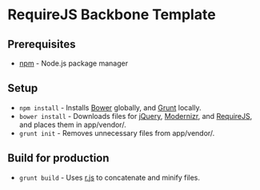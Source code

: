 # RequireJS Backbone Template

## Prerequisites

- [npm] - Node.js package manager

## Setup

- `npm install` - Installs [Bower] globally, and [Grunt] locally.
- `bower install` - Downloads files for [jQuery], [Modernizr], and [RequireJS], and places them in app/vendor/.
- `grunt init` - Removes unnecessary files from app/vendor/.

## Build for production

- `grunt build` - Uses [r.js] to concatenate and minify files.

[npm]: http://nodejs.org/download/
[Bower]: http://twitter.github.io/bower/
[Grunt]: http://gruntjs.com/
[jQuery]: http://jquery.com/
[Modernizr]: http://modernizr.com/
[RequireJS]: http://requirejs.org/
[r.js]: http://requirejs.org/docs/optimization.html
